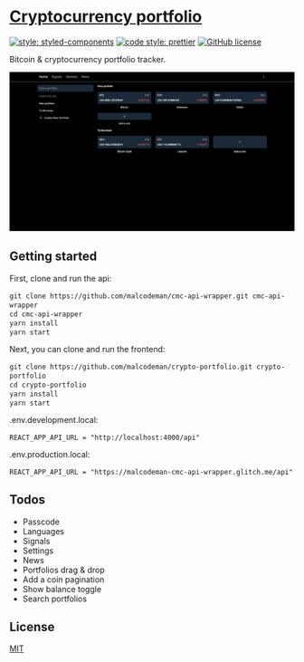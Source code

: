 # [Cryptocurrency portfolio](http://price.surge.sh)

[![style: styled-components](https://img.shields.io/badge/style-%F0%9F%92%85%20styled--components-orange.svg?colorB=daa357&colorA=db748e)](https://github.com/styled-components/styled-components)
[![code style: prettier](https://img.shields.io/badge/code_style-prettier-ff69b4.svg)](https://github.com/prettier/prettier)
[![GitHub license](https://img.shields.io/badge/license-MIT-blue.svg)](https://github.com/malcodeman/crypto-portfolio/blob/master/LICENSE)

Bitcoin & cryptocurrency portfolio tracker.

![Screenshot](docs/images/screenshot.png)

## Getting started

First, clone and run the api:

```
git clone https://github.com/malcodeman/cmc-api-wrapper.git cmc-api-wrapper
cd cmc-api-wrapper
yarn install
yarn start
```

Next, you can clone and run the frontend:

```
git clone https://github.com/malcodeman/crypto-portfolio.git crypto-portfolio
cd crypto-portfolio
yarn install
yarn start
```

.env.development.local:

```
REACT_APP_API_URL = "http://localhost:4000/api"
```

.env.production.local:

```
REACT_APP_API_URL = "https://malcodeman-cmc-api-wrapper.glitch.me/api"
```

## Todos

- Passcode
- Languages
- Signals
- Settings
- News
- Portfolios drag & drop
- Add a coin pagination
- Show balance toggle
- Search portfolios

## License

[MIT](./LICENSE)
